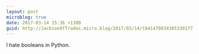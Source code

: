 ```yaml
---
layout: post
microblog: true
date: 2017-03-14 15:36 +1300
guid: http://JacksonOfTrades.micro.blog/2017/03/14/t841478034385330177.html
---
```

I hate booleans in Python.
